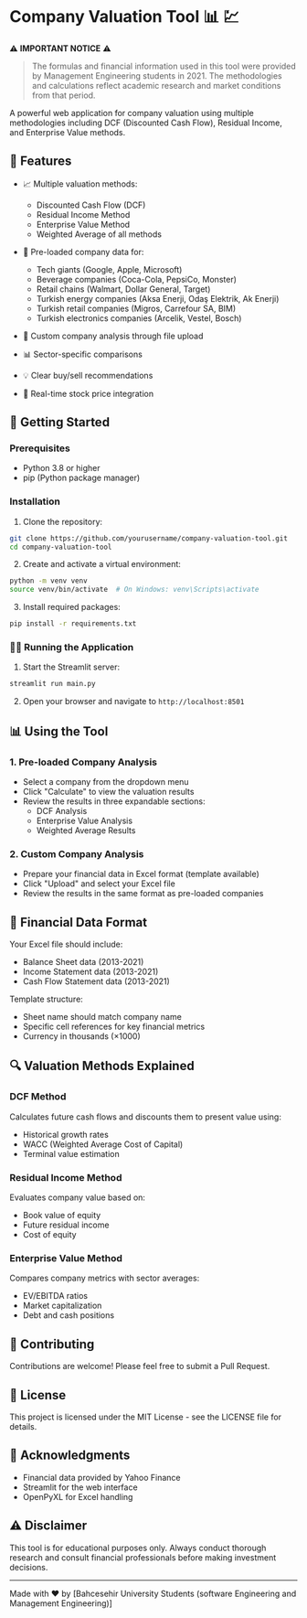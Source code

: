 # Company Valuation Tool 📊 💹

⚠️ **IMPORTANT NOTICE** ⚠️
> The formulas and financial information used in this tool were provided by Management Engineering students in 2021. The methodologies and calculations reflect academic research and market conditions from that period.

A powerful web application for company valuation using multiple methodologies including DCF (Discounted Cash Flow), Residual Income, and Enterprise Value methods.

## 🌟 Features

- 📈 Multiple valuation methods:
  - Discounted Cash Flow (DCF)
  - Residual Income Method
  - Enterprise Value Method
  - Weighted Average of all methods
  
- 🏢 Pre-loaded company data for:
  - Tech giants (Google, Apple, Microsoft)
  - Beverage companies (Coca-Cola, PepsiCo, Monster)
  - Retail chains (Walmart, Dollar General, Target)
  - Turkish energy companies (Aksa Enerji, Odaş Elektrik, Ak Enerji)
  - Turkish retail companies (Migros, Carrefour SA, BIM)
  - Turkish electronics companies (Arcelik, Vestel, Bosch)

- 📁 Custom company analysis through file upload
- 📊 Sector-specific comparisons
- 💡 Clear buy/sell recommendations
- 🔄 Real-time stock price integration

## 🚀 Getting Started

### Prerequisites

- Python 3.8 or higher
- pip (Python package manager)

### Installation

1. Clone the repository:
```bash
git clone https://github.com/yourusername/company-valuation-tool.git
cd company-valuation-tool
```

2. Create and activate a virtual environment:
```bash
python -m venv venv
source venv/bin/activate  # On Windows: venv\Scripts\activate
```

3. Install required packages:
```bash
pip install -r requirements.txt
```

### 🏃‍♂️ Running the Application

1. Start the Streamlit server:
```bash
streamlit run main.py
```

2. Open your browser and navigate to `http://localhost:8501`

## 📊 Using the Tool

### 1. Pre-loaded Company Analysis
- Select a company from the dropdown menu
- Click "Calculate" to view the valuation results
- Review the results in three expandable sections:
  - DCF Analysis
  - Enterprise Value Analysis
  - Weighted Average Results

### 2. Custom Company Analysis
- Prepare your financial data in Excel format (template available)
- Click "Upload" and select your Excel file
- Review the results in the same format as pre-loaded companies

## 📑 Financial Data Format

Your Excel file should include:
- Balance Sheet data (2013-2021)
- Income Statement data (2013-2021)
- Cash Flow Statement data (2013-2021)

Template structure:
- Sheet name should match company name
- Specific cell references for key financial metrics
- Currency in thousands (×1000)

## 🔍 Valuation Methods Explained

### DCF Method
Calculates future cash flows and discounts them to present value using:
- Historical growth rates
- WACC (Weighted Average Cost of Capital)
- Terminal value estimation

### Residual Income Method
Evaluates company value based on:
- Book value of equity
- Future residual income
- Cost of equity

### Enterprise Value Method
Compares company metrics with sector averages:
- EV/EBITDA ratios
- Market capitalization
- Debt and cash positions

## 🤝 Contributing

Contributions are welcome! Please feel free to submit a Pull Request.

## 📝 License

This project is licensed under the MIT License - see the LICENSE file for details.

## 🙏 Acknowledgments

- Financial data provided by Yahoo Finance
- Streamlit for the web interface
- OpenPyXL for Excel handling

## ⚠️ Disclaimer

This tool is for educational purposes only. Always conduct thorough research and consult financial professionals before making investment decisions.

---
Made with ❤️ by [Bahcesehir University Students (software Engineering and Management Engineering)]
